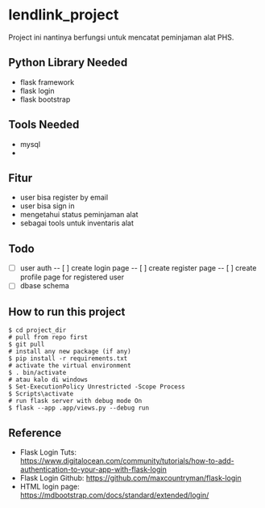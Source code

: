 # lendlink_project

Project ini nantinya berfungsi untuk mencatat peminjaman alat PHS.

## Python Library Needed
- flask framework
- flask login
- flask bootstrap

## Tools Needed
- mysql
- 

## Fitur
- user bisa register by email
- user bisa sign in
- mengetahui status peminjaman alat
- sebagai tools untuk inventaris alat

## Todo
- [ ] user auth
-- [ ] create login page
-- [ ] create register page
-- [ ] create profile page for registered user
- [ ] dbase schema

## How to run this project
```
$ cd project_dir
# pull from repo first
$ git pull
# install any new package (if any)
$ pip install -r requirements.txt
# activate the virtual environment
$ . bin/activate
# atau kalo di windows
$ Set-ExecutionPolicy Unrestricted -Scope Process
$ Scripts\activate
# run flask server with debug mode On
$ flask --app .app/views.py --debug run
```

## Reference
- Flask Login Tuts: https://www.digitalocean.com/community/tutorials/how-to-add-authentication-to-your-app-with-flask-login
- Flask Login Github: https://github.com/maxcountryman/flask-login
- HTML login page: https://mdbootstrap.com/docs/standard/extended/login/